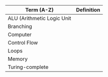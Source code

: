 | Term (A-Z) | Definition
| --------------------------- | --------- |
| ALU (Arithmetic Logic Unit | 
| Branching |
| Computer |
| Control Flow |
| Loops |
| Memory |
| Turing-complete |  